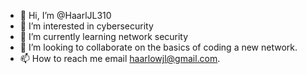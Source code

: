 - 👋 Hi, I’m @HaarlJL310
- 👀 I’m interested in cybersecurity
- 🌱 I’m currently learning network security
- 💞️ I’m looking to collaborate on the basics of coding a new network.
- 📫 How to reach me email haarlowjl@gmail.com.

<!---
HaarlJL310/HaarlJL310 is a ✨ special ✨ repository because its `README.md` (this file) appears on your GitHub profile.
You can click the Preview link to take a look at your changes.
--->
